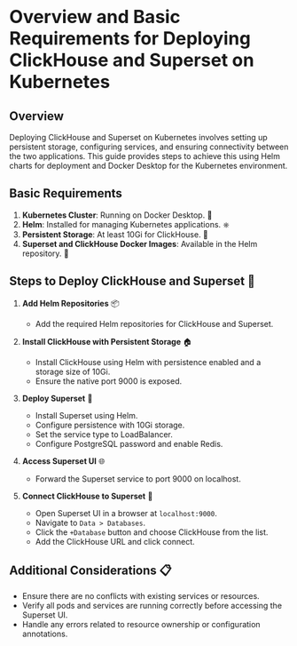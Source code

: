 # <span style="font-size: 32px; font-weight: bold;">Overview and Basic Requirements for Deploying ClickHouse and Superset on Kubernetes</span>

## **Overview**
Deploying ClickHouse and Superset on Kubernetes involves setting up persistent storage, configuring services, and ensuring connectivity between the two applications. This guide provides steps to achieve this using Helm charts for deployment and Docker Desktop for the Kubernetes environment.

## **Basic Requirements**
1. **Kubernetes Cluster**: Running on Docker Desktop. 🐳
2. **Helm**: Installed for managing Kubernetes applications. ⎈
3. **Persistent Storage**: At least 10Gi for ClickHouse. 💾
4. **Superset and ClickHouse Docker Images**: Available in the Helm repository. 🐋

## **Steps to Deploy ClickHouse and Superset** 🚀

1. **Add Helm Repositories** 📦
   - Add the required Helm repositories for ClickHouse and Superset.

2. **Install ClickHouse with Persistent Storage** 🏠
   - Install ClickHouse using Helm with persistence enabled and a storage size of 10Gi.
   - Ensure the native port 9000 is exposed.

3. **Deploy Superset** 🚀
   - Install Superset using Helm.
   - Configure persistence with 10Gi storage.
   - Set the service type to LoadBalancer.
   - Configure PostgreSQL password and enable Redis.

4. **Access Superset UI** 🌐
   - Forward the Superset service to port 9000 on localhost.

5. **Connect ClickHouse to Superset** 🔗
   - Open Superset UI in a browser at `localhost:9000`.
   - Navigate to `Data > Databases`.
   - Click the `+Database` button and choose ClickHouse from the list.
   - Add the ClickHouse URL and click connect.

## **Additional Considerations** 📋
- Ensure there are no conflicts with existing services or resources.
- Verify all pods and services are running correctly before accessing the Superset UI.
- Handle any errors related to resource ownership or configuration annotations.
